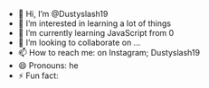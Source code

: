 - 👋 Hi, I’m @Dustyslash19
- 👀 I’m interested in learning a lot of things
- 🌱 I’m currently learning JavaScript from 0
- 💞️ I’m looking to collaborate on ...
- 📫 How to reach me: on Instagram; Dustyslash19 
- 😄 Pronouns: he
- ⚡ Fun fact: 

<!---
Dustyslash19/Dustyslash19 is a ✨ special ✨ repository because its `README.md` (this file) appears on your GitHub profile.
You can click the Preview link to take a look at your changes.
--->
